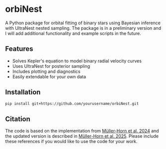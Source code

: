 # orbiNest

A Python package for orbital fitting of binary stars using Bayesian inference with UltraNest nested sampling. 
The package is in a preliminary version and I will add additional functionality and example scripts in the future.

## Features

- Solves Kepler's equation to model binary radial velocity curves
- Uses UltraNest for posterior sampling
- Includes plotting and diagnostics
- Easily extendable for your own data

## Installation

```bash
pip install git+https://github.com/yourusername/orbiNest.git
```

## Citation
The code is based on the implementation from [Müller-Horn et al. 2024](https://ui.adsabs.harvard.edu/abs/2025A%26A...693A.161M/abstract) and the updated version is described in [Müller-Horn et al. 2025](https://ui.adsabs.harvard.edu/abs/2025arXiv250406973M/abstract).
Please include these references if you would like to use the code for your work. 
